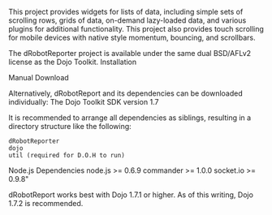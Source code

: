 This project provides widgets for lists of data, including simple sets of scrolling rows, grids of data, on-demand lazy-loaded data, and various plugins for additional functionality. This project also provides touch scrolling for mobile devices with native style momentum, bouncing, and scrollbars.

The dRobotReporter project is available under the same dual BSD/AFLv2 license as the Dojo Toolkit.
Installation

Manual Download

Alternatively, dRobotReport and its dependencies can be downloaded individually:
	The Dojo Toolkit SDK version 1.7

It is recommended to arrange all dependencies as siblings, resulting in a directory structure like the following:

    dRobotReporter
    dojo
    util (required for D.O.H to run)

Node.js Dependencies
	node.js >= 0.6.9
	commander >= 1.0.0
    socket.io >= 0.9.8"

dRobotReport works best with Dojo 1.7.1 or higher. As of this writing, Dojo 1.7.2 is recommended.
